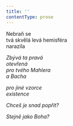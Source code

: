 ```yaml
---
title: ''
contentType: prose
---
```


  

Nebraň se  
tvá skvělá levá hemisféra  
narazila

_Zbývá ta pravá  
otevřená  
pro tvého Mahlera  
a Bacha_

_pro jiné vzorce  
existence_

_Chceš je snad popřít?_

_Stejně jako Boha?_
